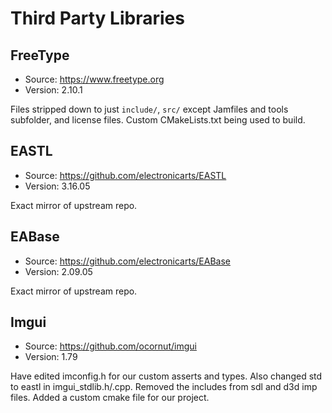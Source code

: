 # Third Party Libraries

## FreeType

- Source: https://www.freetype.org
- Version: 2.10.1

Files stripped down to just `include/`, `src/` except Jamfiles and tools subfolder, and license files. Custom CMakeLists.txt being used to build. 

## EASTL

- Source: https://github.com/electronicarts/EASTL
- Version: 3.16.05

Exact mirror of upstream repo.

## EABase

- Source: https://github.com/electronicarts/EABase 
- Version: 2.09.05

Exact mirror of upstream repo.

## Imgui

- Source: https://github.com/ocornut/imgui
- Version: 1.79

Have edited imconfig.h for our custom asserts and types. Also changed std to eastl in imgui_stdlib.h/.cpp. Removed the includes from sdl and d3d imp files. Added a custom cmake file for our project.
